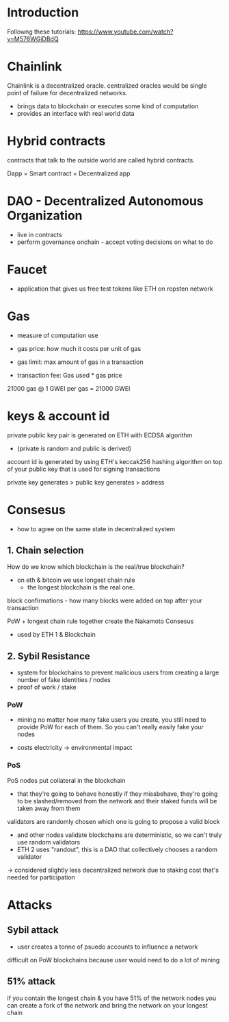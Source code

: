 # Introduction
Followng these tutorials: https://www.youtube.com/watch?v=M576WGiDBdQ

# Chainlink
Chainlink is a decentralized oracle. centralized oracles would be single point of failure for decentralized networks.
- brings data to blockchain or executes some kind of computation
- provides an interface with real world data

# Hybrid contracts
contracts that talk to the outside world are called hybrid contracts.

Dapp = Smart contract = Decentralized app

# DAO - Decentralized Autonomous Organization
- live in contracts
- perform governance onchain - accept voting decisions on what to do


# Faucet
- application that gives us free test tokens like ETH on ropsten network

# Gas
- measure of computation use

- gas price: how much it costs per unit of gas
- gas limit: max amount of gas in a transaction
- transaction fee: Gas used * gas price

21000 gas @ 1 GWEI per gas = 21000 GWEI


# keys & account id
private public key pair is generated on ETH with ECDSA algorithm
- (private is random and public is derived)

account id is generated by using ETH's keccak256 hashing algorithm on top of your public key
that is used for signing transactions

private key generates > public key generates > address

# Consesus 
- how to agree on the same state in decentralized system

## 1. Chain selection
How do we know which blockchain is the real/true blockchain?
- on eth & bitcoin we use longest chain rule 
  - the longest blockchain is the real one.

block confirmations - how many blocks were added on top after your transaction 

PoW + longest chain rule together create the Nakamoto Consesus
- used by ETH 1 & Blockchain

## 2. Sybil Resistance
- system for blockchains to prevent malicious users from creating a large number of fake identities / nodes
- proof of work / stake

### PoW
- mining
no matter how many fake users you create, you still need to provide PoW for each of them. 
So you can't really easily fake your nodes

- costs electricity -> environmental impact

### PoS
PoS nodes put collateral in the blockchain
- that they're going to behave honestly
if they missbehave, they're going to be slashed/removed from the network 
and their staked funds will be taken away from them

validators are randomly chosen which one is going to propose a valid block
- and other nodes validate
blockchains are deterministic, so we can't truly use random validators
- ETH 2 uses "randout", this is a DAO that collectively chooses a random validator

-> considered slightly less decentralized network due to staking cost 
that's needed for participation

# Attacks
## Sybil attack
- user creates a tonne of psuedo accounts to influence a network

difficult on PoW blockchains because user would need to do a lot of mining

## 51% attack
if you contain the longest chain & you have 51% of the network nodes you can
create a fork of the network and bring the network on your longest chain


